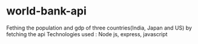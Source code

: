 # world-bank-api
Fething the population and gdp of three countries(India, Japan and US) by fetching the api
Technologies used : Node js, express, javascript
